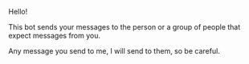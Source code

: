 Hello!

This bot sends your messages to the person or a group of people that expect messages from you.

Any message you send to me, I will send to them, so be careful.
